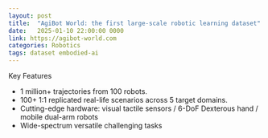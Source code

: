 ```yaml
---
layout: post
title:  "AgiBot World: the first large-scale robotic learning dataset"
date:   2025-01-10 22:00:00 0000
link: https://agibot-world.com
categories: Robotics
tags: dataset embodied-ai
---
```


Key Features
- 1 million+ trajectories from 100 robots.
- 100+ 1:1 replicated real-life scenarios across 5 target domains.
- Cutting-edge hardware: visual tactile sensors / 6-DoF Dexterous hand / mobile dual-arm robots
- Wide-spectrum versatile challenging tasks